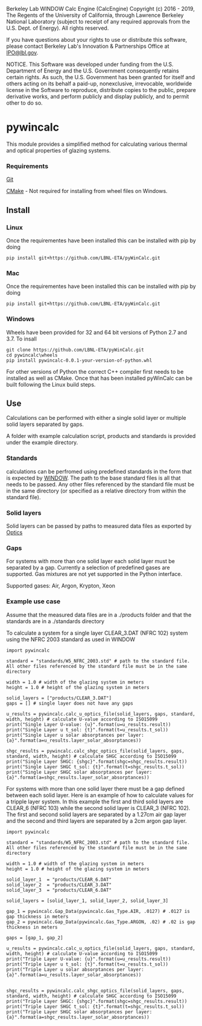 Berkeley Lab WINDOW Calc Engine (CalcEngine) Copyright (c) 2016 - 2019, The Regents of the University of California, through Lawrence Berkeley National Laboratory (subject to receipt of any required approvals from the U.S. Dept. of Energy).  All rights reserved.

If you have questions about your rights to use or distribute this software, please contact Berkeley Lab's Innovation & Partnerships Office at IPO@lbl.gov.

NOTICE.  This Software was developed under funding from the U.S. Department of Energy and the U.S. Government consequently retains certain rights.  As such, the U.S. Government has been granted for itself and others acting on its behalf a paid-up, nonexclusive, irrevocable, worldwide license in the Software to reproduce, distribute copies to the public, prepare derivative works, and perform publicly and display publicly, and to permit other to do so.


# pywincalc

This module provides a simplified method for calculating various thermal and optical properties of glazing systems.


### Requirements
[Git](https://git-scm.com/)

[CMake](https://cmake.org/) - Not required for installing from wheel files on Windows.

## Install

### Linux
Once the requirementes have been installed this can be installed with pip by doing

` pip install git+https://github.com/LBNL-ETA/pyWinCalc.git `

### Mac
Once the requirementes have been installed this can be installed with pip by doing

` pip install git+https://github.com/LBNL-ETA/pyWinCalc.git `

### Windows
Wheels have been provided for 32 and 64 bit versions of Python 2.7 and 3.7.  To insall

```
git clone https://github.com/LBNL-ETA/pyWinCalc.git
cd pywincalc\wheels
pip install pywincalc-0.0.1-your-version-of-python.whl
```

For other versions of Python the correct C++ compiler first needs to be installed as well as CMake.  Once that has been installed pyWinCalc can be built following the Linux build steps.

## Use
Calculations can be performed with either a single solid layer or multiple solid layers separated by gaps.

A folder with example calculation script, products and standards is provided under the example directory.

### Standards
calculations can be perfromed using predefined standards in the form that is expected by [WINDOW](https://windows.lbl.gov/software/window).  The path to the base standard files is all that needs to be passed.  Any other files referenced by the standard file must be in the same directory (or specified as a relative directory from within the standard file).

### Solid layers
Solid layers can be passed by paths to measured data files as exported by [Optics](https://windows.lbl.gov/software/optics)

### Gaps
For systems with more than one solid layer each solid layer must be separated by a gap.  Currently a selection of predefined gases are supported.  Gas mixtures are not yet supported in the Python interface.

Supported gases:  Air, Argon, Krypton, Xeon

### Example use case
Assume that the measured data files are in a ./products folder and that the standards are in a ./standards directory

To calculate a system for a single layer CLEAR_3.DAT (NFRC 102) system using the NFRC 2003 standard as used in WINDOW
```
import pywincalc

standard = "standards/W5_NFRC_2003.std" # path to the standard file.  All other files referenced by the standard file must be in the same directory

width = 1.0 # width of the glazing system in meters
height = 1.0 # height of the glazing system in meters

solid_layers = ["products/CLEAR_3.DAT"]
gaps = [] # single layer does not have any gaps

u_results = pywincalc.calc_u_optics_file(solid_layers, gaps, standard, width, height) # calculate U-value according to ISO15099
print("Single Layer U-value: {u}".format(u=u_results.result))
print("Single Layer u t_sol: {t}".format(t=u_results.t_sol))
print("Single Layer u solar absorptances per layer: {a}".format(a=u_results.layer_solar_absorptances))

shgc_results = pywincalc.calc_shgc_optics_file(solid_layers, gaps, standard, width, height) # calculate SHGC according to ISO15099
print("Single Layer SHGC: {shgc}".format(shgc=shgc_results.result))
print("Single Layer SHGC t_sol: {t}".format(t=shgc_results.t_sol))
print("Single Layer SHGC solar absorptances per layer: {a}".format(a=shgc_results.layer_solar_absorptances))
```

For systems with more than one solid layer there must be a gap defined between each solid layer. Here is an example of how to calculate values for a tripple layer system.  In this example the first and third solid layers are CLEAR\_6 (NFRC 103) while the second solid layer is CLEAR\_3 (NFRC 102).  The first and second solid layers are separated by a 1.27cm air gap layer and the second and third layers are separated by a 2cm argon gap layer.

```
import pywincalc

standard = "standards/W5_NFRC_2003.std" # path to the standard file.  All other files referenced by the standard file must be in the same directory

width = 1.0 # width of the glazing system in meters
height = 1.0 # height of the glazing system in meters

solid_layer_1  = "products/CLEAR_6.DAT"
solid_layer_2  = "products/CLEAR_3.DAT"
solid_layer_3  = "products/CLEAR_6.DAT"

solid_layers = [solid_layer_1, solid_layer_2, solid_layer_3]

gap_1 = pywincalc.Gap_Data(pywincalc.Gas_Type.AIR, .0127) # .0127 is gap thickness in meters
gap_2 = pywincalc.Gap_Data(pywincalc.Gas_Type.ARGON, .02) # .02 is gap thickness in meters

gaps = [gap_1, gap_2] 

u_results = pywincalc.calc_u_optics_file(solid_layers, gaps, standard, width, height) # calculate U-value according to ISO15099
print("Triple Layer U-value: {u}".format(u=u_results.result))
print("Triple Layer u t_sol: {t}".format(t=u_results.t_sol))
print("Triple Layer u solar absorptances per layer: {a}".format(a=u_results.layer_solar_absorptances))


shgc_results = pywincalc.calc_shgc_optics_file(solid_layers, gaps, standard, width, height) # calculate SHGC according to ISO15099
print("Triple Layer SHGC: {shgc}".format(shgc=shgc_results.result))
print("Triple Layer SHGC t_sol: {t}".format(t=shgc_results.t_sol))
print("Triple Layer SHGC solar absorptances per layer: {a}".format(a=shgc_results.layer_solar_absorptances))
```
